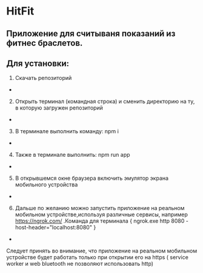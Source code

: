 # HitFit
Приложение для считываня показаний из фитнес браслетов.
-
Для установки:
-
1) Скачать репозиторий
-
2) Открыть терминал (командная строка) и сменить директорию на ту, в которую загружен репозиторий
-
3) В терминале выполнить команду: npm i
-
4) Также в терминале выполнить: npm run app
-
5) В открывшемся окне браузера включить эмулятор экрана мобильного устройства
-
6) Дальше по желанию можно запустить приложение на реальном мобильном устройстве,используя различные сервисы, например https://ngrok.com/ 
.Команда для терминала { ngrok.exe http 8080 -host-header="localhost:8080" }
-
Следует принять во внимание, что приложение на реальном мобильном устройстве будет работать только при открытии его на https ( service worker и web bluetooth не позволяют использовать http)
